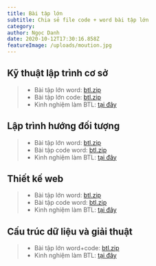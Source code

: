```yaml
---
title: Bài tập lớn
subtitle: Chia sẻ file code + word bài tập lớn
category:
author: Ngọc Danh
date: 2020-10-12T17:30:16.858Z
featureImage: /uploads/moution.jpg
---
```

## Kỹ thuật lập trình cơ sở
>- Bài tập lớn word: [btl.zip](#)
>- Bài tập lớn code: [btl.zip](#)
>- Kinh nghiệm làm BTL: [tại đây](#)
## Lập trình hướng đối tượng
>- Bài tập lớn word: [btl.zip](#)
>- Bài tập code word: [btl.zip](#)
>- Kinh nghiệm làm BTL: [tại đây](#)
## Thiết kế web
>- Bài tập lớn word: [btl.zip](#)
>- Bài tập code word: [btl.zip](#)
>- Kinh nghiệm làm BTL: [tại đây](#)
## Cấu trúc dữ liệu và giải thuật
>- Bài tập lớn word+code: [btl.zip](https://bit.ly/2SO55gN)
>- Kinh nghiệm làm BTL: [tại đây](/kinh-nghiem-btl-cau-truc-giai-thuat)